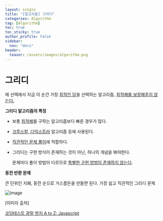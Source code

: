 ```yaml
---
layout: single
title: "[알고리즘] 그리디"
categories: Algorithm
tag: [Algorithm]
toc: true
toc_sticky: true
author_profile: false
sidebar:
  nav: "docs"
header:
  teaser: /assets/images/algorithm.png
---
```


# 그리디

매 선택에서 지금 이 순간 가장 <u>최적인 답</u>을 선택하는 알고리즘, <u>최적해를 보장해주지 않는다.</u>

**그리디 알고리즘의 특징**

- 보통 <u>최적해</u>를 구하는 알고리즘보다 빠른 경우가 많다.

- <u>크루스칼, 다익스트라</u> 알고리즘 등에 사용된다.

- <u>직관적인 문제 풀이</u>에 적합하다.

- 그리디는 구현 방식이 존재하는 것이 아닌, 하나의 개념을 봐야한다.

  문제마다 풀이 방법이 다르므로 <u>특별한 구현 방법이 존재하지 않는다</u>.

**동전 반환 문제**

큰 단위인 지폐, 동전 순으로 거스름돈을 만들면 된다. 가장 쉽고 직관적인 그리디 문제

![image](https://user-images.githubusercontent.com/83194164/226222434-87b2d542-24d5-428f-a37f-b445c9349590.png)

[이미지 출처]

[코딩테스트 광탈 방지 A to Z: Javascript](https://school.programmers.co.kr/learn/courses/13213/13213-%EC%BD%94%EB%94%A9%ED%85%8C%EC%8A%A4%ED%8A%B8-%EA%B4%91%ED%83%88-%EB%B0%A9%EC%A7%80-a-to-z-javascript)
